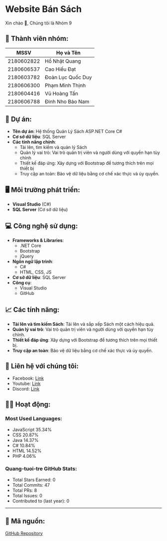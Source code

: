 # Website Bán Sách

Xin chào 👋, Chúng tôi là Nhóm 9

## 💎 Thành viên nhóm:
| MSSV      | Họ và Tên       |
|-----------|-----------------|
| 2180602822| Hồ Nhật Quang   |
| 2180606537| Cao Hiếu Đạt |
| 2180603782| Đoàn Lục Quốc Duy |
| 2180606300| Phạm Minh Thịnh|
| 2180604416| Vũ Hoàng Tấn|
| 2180606788| Đinh Nho Bảo Nam|


## 📢 Dự án:
- **Tên dự án**: Hệ thống Quản Lý Sách ASP.NET Core C#
- **Cơ sở dữ liệu**: SQL Server
- **Các tính năng chính**:
  - Tải lên, tìm kiếm và quản lý Sách
  - Quản lý vai trò: Vai trò quản trị viên và người dùng với quyền hạn tùy chỉnh
  - Thiết kế đáp ứng: Xây dựng với Bootstrap để tương thích trên mọi thiết bị
  - Truy cập an toàn: Bảo vệ dữ liệu bằng cơ chế xác thực và ủy quyền.

## 🖥️ Môi trường phát triển:
- **Visual Studio** (C#)
- **SQL Server** (Cơ sở dữ liệu)

## 💻 Công nghệ sử dụng:
- **Frameworks & Libraries**:
    - .NET Core
    - Bootstrap
    - jQuery
- **Ngôn ngữ lập trình**:
    - C#
    - HTML, CSS, JS
- **Cơ sở dữ liệu**: SQL Server
- **Công cụ**:
    - Visual Studio
    - GitHub

## 📈 Các tính năng:
- **Tải lên và tìm kiếm Sách**: Tải lên và sắp xếp Sách một cách hiệu quả.
- **Quản lý vai trò**: Vai trò quản trị viên và người dùng với quyền hạn tùy chỉnh.
- **Thiết kế đáp ứng**: Xây dựng với Bootstrap để tương thích trên mọi thiết bị.
- **Truy cập an toàn**: Bảo vệ dữ liệu bằng cơ chế xác thực và ủy quyền.

## 🔗 Liên hệ với chúng tôi:
- Facebook: [Link](https://facebook.com)
- Youtube: [Link](https://youtube.com)
- Discord: [Link](https://discord.com)

## 🧑‍💻 Hoạt động:
### Most Used Languages:
- JavaScript 35.34%
- CSS 20.87%
- Java 14.37%
- C# 10.84%
- HTML 14.52%
- PHP 4.06%

### Quang-tuoi-tre GitHub Stats:
- Total Stars Earned: 0
- Total Commits: 47
- Total PRs: 8
- Total Issues: 0
- Contributed to (last year): 0

---
## 📂 Mã nguồn:
[GitHub Repository](https://github.com/Quang-tuoi-tre/Nhom9_ktck)
